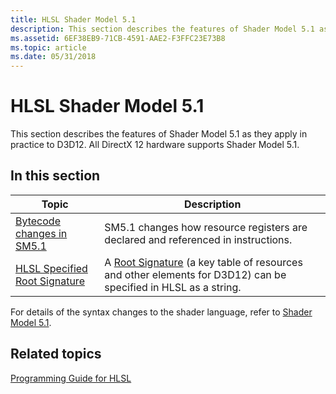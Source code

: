 ```yaml
---
title: HLSL Shader Model 5.1
description: This section describes the features of Shader Model 5.1 as they apply in practice to D3D12 and D3D11.3. All DirectX 12 hardware supports Shader Model 5.1.
ms.assetid: 6EF38EB9-71CB-4591-AAE2-F3FFC23E73B8
ms.topic: article
ms.date: 05/31/2018
---
```


# HLSL Shader Model 5.1

This section describes the features of Shader Model 5.1 as they apply in practice to D3D12. All DirectX 12 hardware supports Shader Model 5.1.

## In this section



| Topic                                                                         | Description                                                                                                                                              |
|-------------------------------------------------------------------------------|----------------------------------------------------------------------------------------------------------------------------------------------------------|
| [Bytecode changes in SM5.1](bytecode-changes-in-sm5-1.md)<br/>         | SM5.1 changes how resource registers are declared and referenced in instructions. <br/>                                                            |
| [HLSL Specified Root Signature](hlsl-specified-root-signature.md)<br/> | A [Root Signature](/windows/desktop/direct3d12/root-signatures) (a key table of resources and other elements for D3D12) can be specified in HLSL as a string. <br/> |



 

For details of the syntax changes to the shader language, refer to [Shader Model 5.1](shader-model-5-1.md).

## Related topics

<dl> <dt>

[Programming Guide for HLSL](dx-graphics-hlsl-pguide.md)
</dt> </dl>

 

